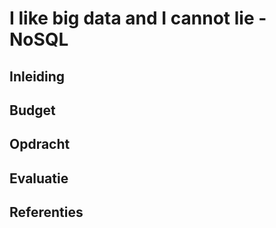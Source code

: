 # I like big data and I cannot lie - NoSQL

## Inleiding

## Budget

## Opdracht

## Evaluatie

## Referenties